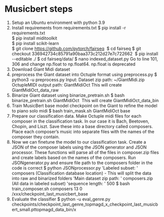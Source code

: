 # Musicbert steps
1. Setup an Ubuntu environment with python 3.9
2. Install requirements from requirements.txt $ pip install -r requirements.txt <br>
   $ pip install miditoolkit <br>
   $ pip install scikit-learn  
   $ git clone https://github.com/pytorch/fairseq
    $ cd fairseq
   $ git checkout 336942734c85791a90baa373c212d27e7c722662
    $ pip install --editable ./
   $ cd fairseq/data/
   $ nano indexed_dataset.py 
     Go to line 101, 306 and change np.float to np.float64. np.float is deprecated
4. Download Giant Midi dataset
5. preprocess the Giant dataset into Octuple format using preprocess.py
   $ python3 -u preprocess.py
   Input: Dataset zip path: ~/GiantMidi.zip
   OctupleMIDI output path: GiantMidiOct
    This will create GiantMidiOct_data_raw
7. Binarize Giant dataset using binarize_pretrain.sh
   $ bash binarize_pretrain.sh GiantMidiOct      This will create GiantMidiOct_data_bin
9. Train MusicBert base model checkpoint on the Giant to refine the model to piano solo midi
    $ bash train_mask.sh GiantMidiOct base
11. Prepare our classification data. Make Octuple midi files for each composer in the classification task. In our case it is Bach, Beetoven, Chopin, and Liszt. Save these into a base directory called composers. Place each composer’s music into separate files with the names of the composer they contain.
12. Now we can finetune the model to our classification task. Create a JSON of the composer labels using the JSON generator and JSON processor. These functions will parse all of the files in composer.zip files and create labels based on the names of the composers. Run JSONgenerator.py and ensure file path to the composers folder in the code is correct
    $ python JSONprocessor.py
    'Labeled subset: ' composers (Classification database location)
         - This will split the data into raw and binarized folders
    'Main dataset zip path: ' composers.zip (All data in labeled subset)
    'sequence length: ' 500
    $ bash train_composer.sh composers 13 0 /xxx/checkpoint_last_musicbert_base
14. Evaluate the classifier
    $ python -u eval_genre.py checkpoints/checkpoint_last_genre_topmagd_x_checkpoint_last_musicbert_small.pttopmagd_data_bin/x
